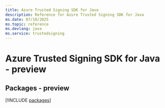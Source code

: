 ```yaml
---
title: Azure Trusted Signing SDK for Java
description: Reference for Azure Trusted Signing SDK for Java
ms.date: 07/10/2025
ms.topic: reference
ms.devlang: java
ms.service: trustedsigning
---
```

# Azure Trusted Signing SDK for Java - preview
## Packages - preview
[!INCLUDE [packages](trusted-signing-index.md)]